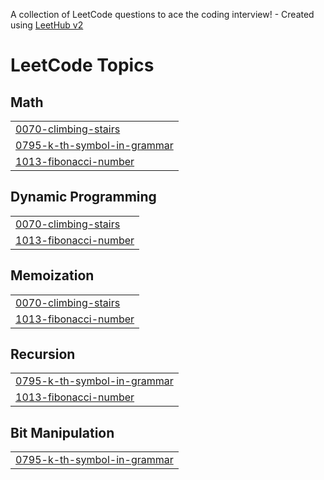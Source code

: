 A collection of LeetCode questions to ace the coding interview! - Created using [LeetHub v2](https://github.com/arunbhardwaj/LeetHub-2.0)
<!---LeetCode Topics Start-->
# LeetCode Topics
## Math
|  |
| ------- |
| [0070-climbing-stairs](https://github.com/ankan2706/DSA-Leetcode/tree/master/0070-climbing-stairs) |
| [0795-k-th-symbol-in-grammar](https://github.com/ankan2706/DSA-Leetcode/tree/master/0795-k-th-symbol-in-grammar) |
| [1013-fibonacci-number](https://github.com/ankan2706/DSA-Leetcode/tree/master/1013-fibonacci-number) |
## Dynamic Programming
|  |
| ------- |
| [0070-climbing-stairs](https://github.com/ankan2706/DSA-Leetcode/tree/master/0070-climbing-stairs) |
| [1013-fibonacci-number](https://github.com/ankan2706/DSA-Leetcode/tree/master/1013-fibonacci-number) |
## Memoization
|  |
| ------- |
| [0070-climbing-stairs](https://github.com/ankan2706/DSA-Leetcode/tree/master/0070-climbing-stairs) |
| [1013-fibonacci-number](https://github.com/ankan2706/DSA-Leetcode/tree/master/1013-fibonacci-number) |
## Recursion
|  |
| ------- |
| [0795-k-th-symbol-in-grammar](https://github.com/ankan2706/DSA-Leetcode/tree/master/0795-k-th-symbol-in-grammar) |
| [1013-fibonacci-number](https://github.com/ankan2706/DSA-Leetcode/tree/master/1013-fibonacci-number) |
## Bit Manipulation
|  |
| ------- |
| [0795-k-th-symbol-in-grammar](https://github.com/ankan2706/DSA-Leetcode/tree/master/0795-k-th-symbol-in-grammar) |
<!---LeetCode Topics End-->